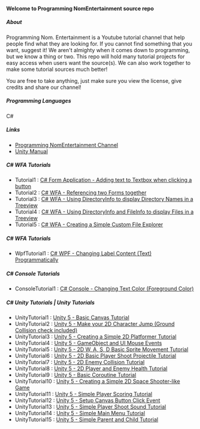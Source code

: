 #### Welcome to Programming NomEntertainment source repo

##### About
Programming Nom. Entertainment is a Youtube tutorial channel that help people find what they are looking for. If you cannot find something that you want, suggest it! We aren't almighty when it comes down to programming, but we know a thing or two. This repo will hold many tutorial projects for easy access when users want the source(s). We can also work together to make some tutorial sources much better!

You are free to take anything, just make sure you view the license, give credits and share our channel!

##### Programming Languages
C#

##### Links
* [Programming NomEntertainment Channel](https://www.youtube.com/user/ProgrammingNomEnt)
* [Unity Manual](http://docs.unity3d.com/Manual/index.html)

##### C# WFA Tutorials
  * Tutorial1 : [C# Form Application - Adding text to Textbox when clicking a button](https://www.youtube.com/watch?v=gk1_3FvbvQY)
  * Tutorial2 : [C# WFA - Referencing two Forms together](https://youtu.be/FqO-ZU7AE0s)
  * Tutorial3 : [C# WFA - Using DirectoryInfo to display Directory Names in a Treeview](https://www.youtube.com/watch?v=moSXOykvVWU)
  * Tutorial4 : [C# WFA - Using DirectoryInfo and FileInfo to display Files in a Treeview](https://www.youtube.com/watch?v=ZRhmTiXGLXc)
  * Tutorial5 : [C# WFA - Creating a Simple Custom File Explorer](https://www.youtube.com/watch?v=M0_Q3rm0TLY)
  
##### C# WFA Tutorials
  * WpfTutorial1 : [C# WPF - Changing Label Content (Text) Programmatically](https://youtu.be/BVl42dMiDSM)
  
##### C# Console Tutorials
  * ConsoleTutorial1 : [C# Console - Changing Text Color (Foreground Color)](https://www.youtube.com/watch?v=cWwllvdiY5k)

##### C# Unity Tutorials | Unity Tutorials
  * UnityTutorial1 : [Unity 5 - Basic Canvas Tutorial](https://www.youtube.com/watch?v=U5hfiAqfPK0)
  * UnityTutorial2 : [Unity 5 - Make your 2D Character Jump (Ground Collision check included)](https://youtu.be/p0fTB-o5lvA)
  * UnityTutorial3 : [Unity 5 - Creating a Simple 2D Platformer Tutorial](https://youtu.be/5_adbtAS5Xs)
  * UnityTutorial4 : [Unity 5 - GameObject and UI Mouse Events](https://www.youtube.com/watch?v=WJO0HcGDzj0)
  * UnityTutorial5 : [Unity 5 - 2D W, A, S, D Basic Sprite Movement Tutorial](https://www.youtube.com/watch?v=ufkQGGCjBNw)
  * UnityTutorial6 : [Unity 5 - 2D Basic Player Shoot Projectile Tutorial](https://www.youtube.com/watch?v=aSXGILlUKvI)
  * UnityTutorial7 : [Unity 5 - 2D Enemy Collision Tutorial](https://www.youtube.com/watch?v=8zcKaxMq-0c)
  * UnityTutorial8 : [Unity 5 - 2D Player and Enemy Health Tutorial](https://www.youtube.com/watch?v=u-uuW-0afaw)
  * UnityTutorial9 : [Unity 5 - Basic Coroutine Tutorial](https://youtu.be/DuB8Oz0qWJo)
  * UnityTutorial10 : [Unity 5 - Creating a Simple 2D Space Shooter-like Game](https://youtu.be/tQD9Gvuj5jE)
  * UnityTutorial11 : [Unity 5 - Simple Player Scoring Tutorial](https://www.youtube.com/watch?v=W7lhLyuA9yc)
  * UnityTutorial12 : [Unity 5 - Setup Canvas Button Click Event](https://youtu.be/8iipvfopK7s)
  * UnityTutorial13 : [Unity 5 - Simple Player Shoot Sound Tutorial](https://youtu.be/skyMIgDKhGw)
  * UnityTutorial14 : [Unity 5 - Simple Main Menu Tutorial](https://youtu.be/VEnfUMt0zCs)
  * UnityTutorial15 : [Unity 5 - Simple Parent and Child Tutorial](https://www.youtube.com/watch?v=jGh_kxL2R2s)
